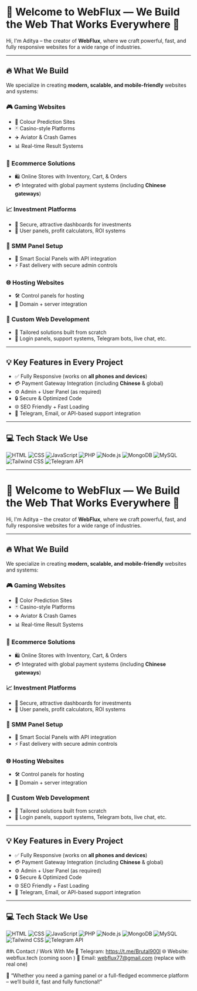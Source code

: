 # 👋 Welcome to WebFlux — We Build the Web That Works Everywhere 🚀

Hi, I'm Aditya – the creator of **WebFlux**, where we craft powerful, fast, and fully responsive websites for a wide range of industries.

---

## 🔥 What We Build

We specialize in creating **modern, scalable, and mobile-friendly** websites and systems:

### 🎮 Gaming Websites
- 🎲 Colour Prediction Sites  
- 🃏 Casino-style Platforms  
- ✈️ Aviator & Crash Games  
- 📊 Real-time Result Systems

### 🛒 Ecommerce Solutions
- 🛍️ Online Stores with Inventory, Cart, & Orders  
- 💳 Integrated with global payment systems (including **Chinese gateways**)

### 📈 Investment Platforms
- 💼 Secure, attractive dashboards for investments  
- 🧮 User panels, profit calculators, ROI systems

### 📢 SMM Panel Setup
- 🧠 Smart Social Panels with API integration  
- ⚡ Fast delivery with secure admin controls

### 🌐 Hosting Websites
- 🛠️ Control panels for hosting  
- 💽 Domain + server integration

### 🧰 Custom Web Development
- 🎯 Tailored solutions built from scratch  
- 🔐 Login panels, support systems, Telegram bots, live chat, etc.

---

## 💡 Key Features in Every Project

- ✅ Fully Responsive (works on **all phones and devices**)  
- 💳 Payment Gateway Integration (including **Chinese** & global)  
- ⚙️ Admin + User Panel (as required)  
- 🔒 Secure & Optimized Code  
- 🌐 SEO Friendly + Fast Loading  
- 📲 Telegram, Email, or API-based support integration

---

## 💻 Tech Stack We Use

![HTML](https://img.shields.io/badge/HTML-E34F26?style=flat&logo=html5&logoColor=white)
![CSS](https://img.shields.io/badge/CSS-1572B6?style=flat&logo=css3&logoColor=white)
![JavaScript](https://img.shields.io/badge/JavaScript-F7DF1E?style=flat&logo=javascript&logoColor=black)
![PHP](https://img.shields.io/badge/PHP-777BB4?style=flat&logo=php&logoColor=white)
![Node.js](https://img.shields.io/badge/Node.js-339933?style=flat&logo=node.js&logoColor=white)
![MongoDB](https://img.shields.io/badge/MongoDB-47A248?style=flat&logo=mongodb&logoColor=white)
![MySQL](https://img.shields.io/badge/MySQL-005C84?style=flat&logo=mysql&logoColor=white)
![Tailwind CSS](https://img.shields.io/badge/TailwindCSS-06B6D4?style=flat&logo=tailwindcss&logoColor=white)
![Telegram API](https://img.shields.io/badge/Telegram%20Bot-26A5E4?style=flat&logo=telegram&logoColor=white)

---


# 👋 Welcome to WebFlux — We Build the Web That Works Everywhere 🚀

Hi, I'm Aditya – the creator of **WebFlux**, where we craft powerful, fast, and fully responsive websites for a wide range of industries.

---

## 🔥 What We Build

We specialize in creating **modern, scalable, and mobile-friendly** websites and systems:

### 🎮 Gaming Websites
- 🎲 Color Prediction Sites  
- 🃏 Casino-style Platforms  
- ✈️ Aviator & Crash Games  
- 📊 Real-time Result Systems

### 🛒 Ecommerce Solutions
- 🛍️ Online Stores with Inventory, Cart, & Orders  
- 💳 Integrated with global payment systems (including **Chinese gateways**)

### 📈 Investment Platforms
- 💼 Secure, attractive dashboards for investments  
- 🧮 User panels, profit calculators, ROI systems

### 📢 SMM Panel Setup
- 🧠 Smart Social Panels with API integration  
- ⚡ Fast delivery with secure admin controls

### 🌐 Hosting Websites
- 🛠️ Control panels for hosting  
- 💽 Domain + server integration

### 🧰 Custom Web Development
- 🎯 Tailored solutions built from scratch  
- 🔐 Login panels, support systems, Telegram bots, live chat, etc.

---

## 💡 Key Features in Every Project

- ✅ Fully Responsive (works on **all phones and devices**)  
- 💳 Payment Gateway Integration (including **Chinese** & global)  
- ⚙️ Admin + User Panel (as required)  
- 🔒 Secure & Optimized Code  
- 🌐 SEO Friendly + Fast Loading  
- 📲 Telegram, Email, or API-based support integration

---

## 💻 Tech Stack We Use

![HTML](https://img.shields.io/badge/HTML-E34F26?style=flat&logo=html5&logoColor=white)
![CSS](https://img.shields.io/badge/CSS-1572B6?style=flat&logo=css3&logoColor=white)
![JavaScript](https://img.shields.io/badge/JavaScript-F7DF1E?style=flat&logo=javascript&logoColor=black)
![PHP](https://img.shields.io/badge/PHP-777BB4?style=flat&logo=php&logoColor=white)
![Node.js](https://img.shields.io/badge/Node.js-339933?style=flat&logo=node.js&logoColor=white)
![MongoDB](https://img.shields.io/badge/MongoDB-47A248?style=flat&logo=mongodb&logoColor=white)
![MySQL](https://img.shields.io/badge/MySQL-005C84?style=flat&logo=mysql&logoColor=white)
![Tailwind CSS](https://img.shields.io/badge/TailwindCSS-06B6D4?style=flat&logo=tailwindcss&logoColor=white)
![Telegram API](https://img.shields.io/badge/Telegram%20Bot-26A5E4?style=flat&logo=telegram&logoColor=white)



##📞 Contact / Work With Me
📲 Telegram: https://t.me/Brutal900l
🌐 Website: webflux.tech (coming soon )
📧 Email: webflux77@gmail.com (replace with real one)

💬 “Whether you need a gaming panel or a full-fledged ecommerce platform – we’ll build it, fast and fully functional!”
